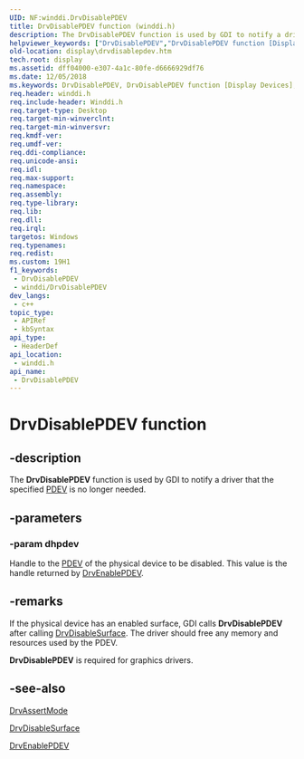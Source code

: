 ```yaml
---
UID: NF:winddi.DrvDisablePDEV
title: DrvDisablePDEV function (winddi.h)
description: The DrvDisablePDEV function is used by GDI to notify a driver that the specified PDEV is no longer needed.
helpviewer_keywords: ["DrvDisablePDEV","DrvDisablePDEV function [Display Devices]","ddifncs_ff781393-2fad-482c-a91e-1cf0b722441d.xml","display.drvdisablepdev","winddi/DrvDisablePDEV"]
old-location: display\drvdisablepdev.htm
tech.root: display
ms.assetid: dff04000-e307-4a1c-80fe-d6666929df76
ms.date: 12/05/2018
ms.keywords: DrvDisablePDEV, DrvDisablePDEV function [Display Devices], ddifncs_ff781393-2fad-482c-a91e-1cf0b722441d.xml, display.drvdisablepdev, winddi/DrvDisablePDEV
req.header: winddi.h
req.include-header: Winddi.h
req.target-type: Desktop
req.target-min-winverclnt: 
req.target-min-winversvr: 
req.kmdf-ver: 
req.umdf-ver: 
req.ddi-compliance: 
req.unicode-ansi: 
req.idl: 
req.max-support: 
req.namespace: 
req.assembly: 
req.type-library: 
req.lib: 
req.dll: 
req.irql: 
targetos: Windows
req.typenames: 
req.redist: 
ms.custom: 19H1
f1_keywords:
 - DrvDisablePDEV
 - winddi/DrvDisablePDEV
dev_langs:
 - c++
topic_type:
 - APIRef
 - kbSyntax
api_type:
 - HeaderDef
api_location:
 - winddi.h
api_name:
 - DrvDisablePDEV
---
```


# DrvDisablePDEV function


## -description

The <b>DrvDisablePDEV</b> function is used by GDI to notify a driver that the specified <a href="https://docs.microsoft.com/windows-hardware/drivers/">PDEV</a> is no longer needed.

## -parameters

### -param dhpdev

Handle to the <a href="https://docs.microsoft.com/windows-hardware/drivers/">PDEV</a> of the physical device to be disabled. This value is the handle returned by <a href="https://docs.microsoft.com/windows/desktop/api/winddi/nf-winddi-drvenablepdev">DrvEnablePDEV</a>.

## -remarks

If the physical device has an enabled surface, GDI calls <b>DrvDisablePDEV</b> after calling <a href="https://docs.microsoft.com/windows/desktop/api/winddi/nf-winddi-drvdisablesurface">DrvDisableSurface</a>. The driver should free any memory and resources used by the PDEV.

<b>DrvDisablePDEV</b> is required for graphics drivers.

## -see-also

<a href="https://docs.microsoft.com/windows/desktop/api/winddi/nf-winddi-drvassertmode">DrvAssertMode</a>



<a href="https://docs.microsoft.com/windows/desktop/api/winddi/nf-winddi-drvdisablesurface">DrvDisableSurface</a>



<a href="https://docs.microsoft.com/windows/desktop/api/winddi/nf-winddi-drvenablepdev">DrvEnablePDEV</a>

